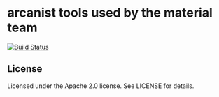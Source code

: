 # arcanist tools used by the material team

[![Build Status](https://travis-ci.org/material-foundation/material-arc-tools.svg?branch=develop)](https://travis-ci.org/material-foundation/material-arc-tools)

## License

Licensed under the Apache 2.0 license. See LICENSE for details.
